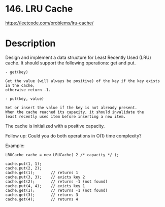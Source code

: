 # 146. LRU Cache

https://leetcode.com/problems/lru-cache/

# Description

Design and implement a data structure for Least Recently Used (LRU) cache. It should support the following operations: get and put.

```
- get(key)

Get the value (will always be positive) of the key if the key exists in the cache, 
otherwise return -1.

- put(key, value)

Set or insert the value if the key is not already present. 
When the cache reached its capacity, it should invalidate the 
least recently used item before inserting a new item.
```

The cache is initialized with a positive capacity.

Follow up:
Could you do both operations in O(1) time complexity?

Example:
```
LRUCache cache = new LRUCache( 2 /* capacity */ );

cache.put(1, 1);
cache.put(2, 2);
cache.get(1);       // returns 1
cache.put(3, 3);    // evicts key 2
cache.get(2);       // returns -1 (not found)
cache.put(4, 4);    // evicts key 1
cache.get(1);       // returns -1 (not found)
cache.get(3);       // returns 3
cache.get(4);       // returns 4
```
